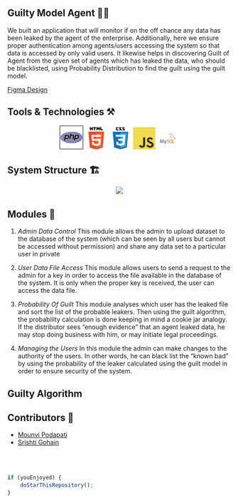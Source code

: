 ## Guilty Model Agent 💂‍♂️
We built an application that will monitor if on the off chance any data has been leaked by the agent of the enterprise. Additionally, here we ensure proper authentication among agents/users accessing the system so that data is accessed by only valid users. It likewise helps in discovering Guilt of Agent from the given set of agents which has leaked the data, who should be blacklisted, using Probability Distribution to find the guilt using the guilt model.

<a href="https://www.figma.com/file/BwsWk8fKlDE3buz83Yjb5R/ISAA---Gulity-Model?node-id=0%3A1">Figma Design</a>

## Tools & Technologies ⚒️
<div align="center">
<img height="50px" src="https://raw.githubusercontent.com/github/explore/ccc16358ac4530c6a69b1b80c7223cd2744dea83/topics/php/php.png" style="border:2px solid grey"/>
<img alt="HTML5" width="50px" height="50px" src="https://raw.githubusercontent.com/github/explore/80688e429a7d4ef2fca1e82350fe8e3517d3494d/topics/html/html.png" />
<img alt="CSS3" width="50px" height="50px" src="https://raw.githubusercontent.com/github/explore/80688e429a7d4ef2fca1e82350fe8e3517d3494d/topics/css/css.png" />
<img alt="JavaScript" width="50px" height="50px" src="https://raw.githubusercontent.com/github/explore/80688e429a7d4ef2fca1e82350fe8e3517d3494d/topics/javascript/javascript.png" />
  <img height="50px" src="https://raw.githubusercontent.com/github/explore/80688e429a7d4ef2fca1e82350fe8e3517d3494d/topics/mysql/mysql.png" />
</div>

## System Structure 🏗️
<div align="center"><img height="600" src="https://github.com/mounvip1525/GuiltyModel/blob/master/Screenshot%202022-01-22%20at%209.25.11%20PM.png" /></div>

## Modules 🧱
1. <i>Admin Data Control</i>
This module allows the admin to upload dataset to the database of the system (which can be seen by all users but cannot be accessed without permission) and share any data set to a particular user in private

2. <i>User Data File Access</i>
This module allows users to send a request to the admin for a key in order to access the file available in the database of the system. It is only when the proper key is received, the user can access the data file.

3. <i> Probability Of Guilt</i>
This module analyses which user has the leaked file and sort the list of the probable leakers. Then using the guilt algorithm, the probability calculation is done keeping in mind a cookie jar analogy. If the distributor sees “enough evidence” that an agent leaked data, he may stop doing business with him, or may initiate legal proceedings.

4. <i> Managing the Users</i>
In this module the admin can make changes to the authority of the users. In other words, he can black list the “known bad” by using the probability of the leaker calculated using the guilt model in order to ensure security of the system.

## Guilty Algorithm


## Contributors 👧
<ul>
  <li><a href="https://github.com/mounvip1525">Mounvi Podapati</a></li>
  <li><a href="https://github.com/SrishtiGohain">Srishti Gohain</a></li>
</ul>
<br>

```javascript

if (youEnjoyed) {
    doStarThisRepository();
}

```
